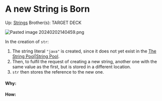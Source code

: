 # A new String is Born

Up: [Strings](strings)
Brother(s):
TARGET DECK


![Pasted image 20240202140459.png](pasted_image_20240202140459.png)

In the creation of `str`:
1) The string literal `"java"` is created, since it does not yet exist in the [The String Pool|String Pool](the_string_pool|string_pool).
2) Then, to fulfil the request of creating a new string, another one with the same value as the first, but is stored in a different location. 
3) `str` then stores the reference to the new one.
































#### Why:
#### How:









